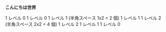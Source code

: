 **こんにちは世界**
  
1 レベル 0
1 レベル 0
  1 レベル 1 (半角スペース 1x2 = 2 個)
  1 レベル 1
    1 レベル 2 (半角スペース 2x2 = 4 個)
    1 レベル 2
  1 レベル 1
1 レベル 0

